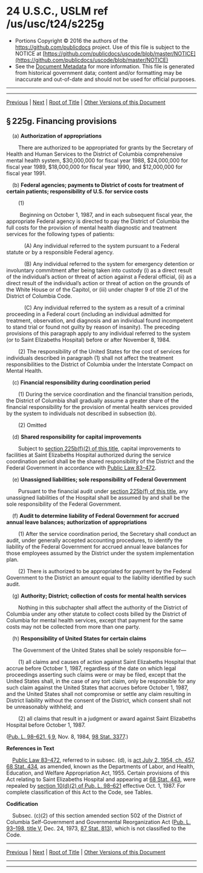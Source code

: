 ---
---

# 24 U.S.C., USLM ref /us/usc/t24/s225g

* Portions Copyright © 2016 the authors of the https://github.com/publicdocs project.
  Use of this file is subject to the NOTICE at [https://github.com/publicdocs/uscode/blob/master/NOTICE](https://github.com/publicdocs/uscode/blob/master/NOTICE)
* See the [Document Metadata](././../../../../..//README.md) for more information.
  This file is generated from historical government data; content and/or formatting may be inaccurate and out-of-date and should not be used for official purposes.

----------
----------

[Previous](./../../../../..//us/usc/t24/ch4/schIII/m__us_usc_t24_s225f.md) | [Next](./../../../../..//us/usc/t24/ch4/schIII/m__us_usc_t24_s225h.md) | [Root of Title](./../../../../../) | [Other Versions of this Document](https://publicdocs.github.io/go/links?ns=uslm&ref=%2Fus%2Fusc%2Ft24%2Fs225g)

## § 225g. Financing provisions

    (a) __Authorization of appropriations__ 

        There are authorized to be appropriated for grants by the Secretary of Health and Human Services to the District of Columbia comprehensive mental health system, $30,000,000 for fiscal year 1988, $24,000,000 for fiscal year 1989, $18,000,000 for fiscal year 1990, and $12,000,000 for fiscal year 1991.

    (b) __Federal agencies; payments to District of costs for treatment of certain patients; responsibility of U.S. for service costs__ 

        (1)

         Beginning on October 1, 1987, and in each subsequent fiscal year, the appropriate Federal agency is directed to pay the District of Columbia the full costs for the provision of mental health diagnostic and treatment services for the following types of patients:

            (A) Any individual referred to the system pursuant to a Federal statute or by a responsible Federal agency.

            (B) Any individual referred to the system for emergency detention or involuntary commitment after being taken into custody (i) as a direct result of the individual’s action or threat of action against a Federal official, (ii) as a direct result of the individual’s action or threat of action on the grounds of the White House or of the Capitol, or (iii) under chapter 9 of title 21 of the District of Columbia Code.

            (C) Any individual referred to the system as a result of a criminal proceeding in a Federal court (including an individual admitted for treatment, observation, and diagnosis and an individual found incompetent to stand trial or found not guilty by reason of insanity). The preceding provisions of this paragraph apply to any individual referred to the system (or to Saint Elizabeths Hospital) before or after November 8, 1984.

        (2) The responsibility of the United States for the cost of services for individuals described in paragraph (1) shall not affect the treatment responsibilities to the District of Columbia under the Interstate Compact on Mental Health.

    (c) __Financial responsibility during coordination period__ 

        (1) During the service coordination and the financial transition periods, the District of Columbia shall gradually assume a greater share of the financial responsibility for the provision of mental health services provided by the system to individuals not described in subsection (b).

        (2) Omitted

    (d) __Shared responsibility for capital improvements__ 

        Subject to [section 225b(f)(2) of this title][/us/usc/t24/s225b/f/2], capital improvements to facilities at Saint Elizabeths Hospital authorized during the service coordination period shall be the shared responsibility of the District and the Federal Government in accordance with [Public Law 83–472][/us/pl/83/472].

    (e) __Unassigned liabilities; sole responsibility of Federal Government__ 

        Pursuant to the financial audit under [section 225b(f) of this title][/us/usc/t24/s225b/f], any unassigned liabilities of the Hospital shall be assumed by and shall be the sole responsibility of the Federal Government.

    (f) __Audit to determine liability of Federal Government for accrued annual leave balances; authorization of appropriations__ 

        (1) After the service coordination period, the Secretary shall conduct an audit, under generally accepted accounting procedures, to identify the liability of the Federal Government for accrued annual leave balances for those employees assumed by the District under the system implementation plan.

        (2) There is authorized to be appropriated for payment by the Federal Government to the District an amount equal to the liability identified by such audit.

    (g) __Authority; District; collection of costs for mental health services__ 

        Nothing in this subchapter shall affect the authority of the District of Columbia under any other statute to collect costs billed by the District of Columbia for mental health services, except that payment for the same costs may not be collected from more than one party.

    (h) __Responsibility of United States for certain claims__ 

    The Government of the United States shall be solely responsible for—

        (1) all claims and causes of action against Saint Elizabeths Hospital that accrue before October 1, 1987, regardless of the date on which legal proceedings asserting such claims were or may be filed, except that the United States shall, in the case of any tort claim, only be responsible for any such claim against the United States that accrues before October 1, 1987, and the United States shall not compromise or settle any claim resulting in District liability without the consent of the District, which consent shall not be unreasonably withheld; and

        (2) all claims that result in a judgment or award against Saint Elizabeths Hospital before October 1, 1987.

([Pub. L. 98–621, § 9][/us/pl/98/621/s9], Nov. 8, 1984, [98 Stat. 3377][/us/stat/98/3377].)

 __References in Text__ 

    [Public Law 83–472][/us/pl/83/472], referred to in subsec. (d), is [act July 2, 1954, ch. 457][/us/act/1954-07-02/ch457], [68 Stat. 434][/us/stat/68/434], as amended, known as the Departments of Labor, and Health, Education, and Welfare Appropriation Act, 1955. Certain provisions of this Act relating to Saint Elizabeths Hospital and appearing at [68 Stat. 443][/us/stat/68/443], were repealed by [section 10(d)(2) of Pub. L. 98–621][/us/pl/98/621/s10/d/2] effective Oct. 1, 1987. For complete classification of this Act to the Code, see Tables.

 __Codification__ 

    Subsec. (c)(2) of this section amended section 502 of the District of Columbia Self-Government and Governmental Reorganization Act ([Pub. L. 93–198, title V][/us/pl/93/198], Dec. 24, 1973, [87 Stat. 813][/us/stat/87/813]), which is not classified to the Code.

----------

[Previous](./../../../../..//us/usc/t24/ch4/schIII/m__us_usc_t24_s225f.md) | [Next](./../../../../..//us/usc/t24/ch4/schIII/m__us_usc_t24_s225h.md) | [Root of Title](./../../../../../) | [Other Versions of this Document](https://publicdocs.github.io/go/links?ns=uslm&ref=%2Fus%2Fusc%2Ft24%2Fs225g)

----------
----------

[/us/usc/t24/s225b/f/2]: https://publicdocs.github.io/go/links?ns=uslm&ref=%2Fus%2Fusc%2Ft24%2Fs225b%2Ff%2F2
[/us/pl/83/472]: https://publicdocs.github.io/go/links?ns=uslm&ref=%2Fus%2Fpl%2F83%2F472
[/us/usc/t24/s225b/f]: https://publicdocs.github.io/go/links?ns=uslm&ref=%2Fus%2Fusc%2Ft24%2Fs225b%2Ff
[/us/pl/98/621/s9]: https://publicdocs.github.io/go/links?ns=uslm&ref=%2Fus%2Fpl%2F98%2F621%2Fs9
[/us/stat/98/3377]: https://publicdocs.github.io/go/links?ns=uslm&ref=%2Fus%2Fstat%2F98%2F3377
[/us/pl/83/472]: https://publicdocs.github.io/go/links?ns=uslm&ref=%2Fus%2Fpl%2F83%2F472
[/us/act/1954-07-02/ch457]: https://publicdocs.github.io/go/links?ns=uslm&ref=%2Fus%2Fact%2F1954-07-02%2Fch457
[/us/stat/68/434]: https://publicdocs.github.io/go/links?ns=uslm&ref=%2Fus%2Fstat%2F68%2F434
[/us/stat/68/443]: https://publicdocs.github.io/go/links?ns=uslm&ref=%2Fus%2Fstat%2F68%2F443
[/us/pl/98/621/s10/d/2]: https://publicdocs.github.io/go/links?ns=uslm&ref=%2Fus%2Fpl%2F98%2F621%2Fs10%2Fd%2F2
[/us/pl/93/198]: https://publicdocs.github.io/go/links?ns=uslm&ref=%2Fus%2Fpl%2F93%2F198
[/us/stat/87/813]: https://publicdocs.github.io/go/links?ns=uslm&ref=%2Fus%2Fstat%2F87%2F813


